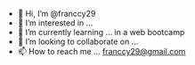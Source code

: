 - 👋 Hi, I’m @franccy29
- 👀 I’m interested in ...
- 🌱 I’m currently learning ... in a web bootcamp
- 💞️ I’m looking to collaborate on ... 
- 📫 How to reach me ... franccy29@gmail.com

<!---
franccy29/franccy29 is a ✨ special ✨ repository because its `README.md` (this file) appears on your GitHub profile.
You can click the Preview link to take a look at your changes.
--->
